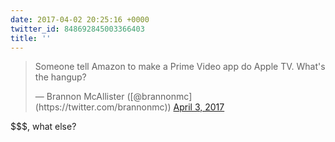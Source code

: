 ```yaml
---
date: 2017-04-02 20:25:16 +0000
twitter_id: 848692845003366403
title: ''
---
```


<blockquote class="twitter-tweet"><p lang="en" dir="ltr">Someone tell Amazon to make a Prime Video app do Apple TV. What&#39;s the hangup?</p>&mdash; Brannon McAllister ([@brannonmc](https://twitter.com/brannonmc)) <a href="https://twitter.com/brannonmc/status/848688838121852928?ref_src=twsrc%5Etfw">April 3, 2017</a></blockquote>
<script async src="https://platform.twitter.com/widgets.js" charset="utf-8"></script>

$$$$$$$, what else?
